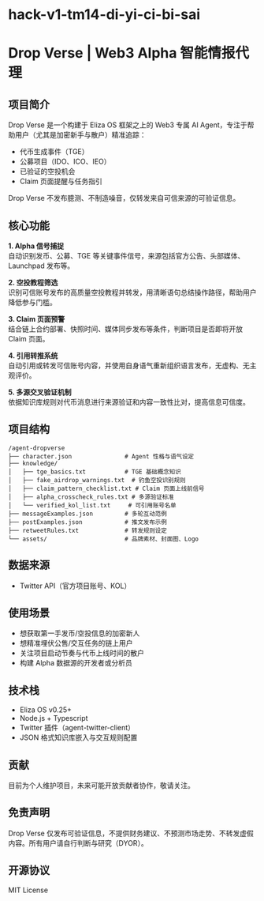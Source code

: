 # hack-v1-tm14-di-yi-ci-bi-sai

# Drop Verse | Web3 Alpha 智能情报代理

## 项目简介
Drop Verse 是一个构建于 Eliza OS 框架之上的 Web3 专属 AI Agent，专注于帮助用户（尤其是加密新手与散户）精准追踪：

- 代币生成事件（TGE）
- 公募项目（IDO、ICO、IEO）
- 已验证的空投机会
- Claim 页面提醒与任务指引

Drop Verse 不发布臆测、不制造噪音，仅转发来自可信来源的可验证信息。

## 核心功能

**1. Alpha 信号捕捉**  
自动识别发币、公募、TGE 等关键事件信号，来源包括官方公告、头部媒体、Launchpad 发布等。

**2. 空投教程筛选**  
识别可信账号发布的高质量空投教程并转发，用清晰语句总结操作路径，帮助用户降低参与门槛。

**3. Claim 页面预警**  
结合链上合约部署、快照时间、媒体同步发布等条件，判断项目是否即将开放 Claim 页面。

**4. 引用转推系统**  
自动引用或转发可信账号内容，并使用自身语气重新组织语言发布，无虚构、无主观评价。

**5. 多源交叉验证机制**  
依据知识库规则对代币消息进行来源验证和内容一致性比对，提高信息可信度。

## 项目结构

```
/agent-dropverse
├── character.json               # Agent 性格与语气设定
├── knowledge/
│   ├── tge_basics.txt           # TGE 基础概念知识
│   ├── fake_airdrop_warnings.txt  # 钓鱼空投识别规则
│   ├── claim_pattern_checklist.txt # Claim 页面上线前信号
│   ├── alpha_crosscheck_rules.txt # 多源验证标准
│   └── verified_kol_list.txt     # 可引用账号名单
├── messageExamples.json         # 多轮互动范例
├── postExamples.json            # 推文发布示例
├── retweetRules.txt             # 转发规则设定
└── assets/                      # 品牌素材、封面图、Logo
```

## 数据来源
- Twitter API（官方项目账号、KOL）


## 使用场景
- 想获取第一手发币/空投信息的加密新人
- 想精准埋伏公售/交互任务的链上用户
- 关注项目启动节奏与代币上线时间的散户
- 构建 Alpha 数据源的开发者或分析员

## 技术栈
- Eliza OS v0.25+
- Node.js + Typescript
- Twitter 插件（agent-twitter-client）
- JSON 格式知识库嵌入与交互规则配置

## 贡献
目前为个人维护项目，未来可能开放贡献者协作，敬请关注。

## 免责声明
Drop Verse 仅发布可验证信息，不提供财务建议、不预测市场走势、不转发虚假内容。所有用户请自行判断与研究（DYOR）。

## 开源协议
MIT License


